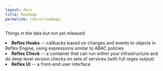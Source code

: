 ```yaml
---
layout: docs
title: Roadmap
permalink: /docs/roadmap/
---
```



Things in the labs but not yet released:

<li> <b>Reflex Hooks</b> -- callbacks based on changes and events to objects in Reflex Engine, using expressions similar to ABAC policies
<li> <b>Reflex Check</b> -- a container that can run within your infrastructure and do deep level version checks on sets of services (with full regex output)
<li> <b>Reflex UI</b> -- a front-end user interface
